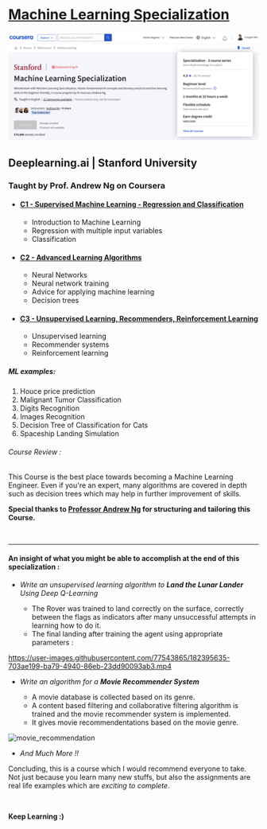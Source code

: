 # [Machine Learning Specialization](../../machine-learning-specialization-andrew-ng-main/assignments)

![](/resources/course-banner.png)

## Deeplearning.ai | Stanford University

### Taught by Prof. Andrew Ng on Coursera

- #### [C1 - Supervised Machine Learning - Regression and Classification](https://www.coursera.org/learn/machine-learning?specialization=machine-learning-introduction)
    - Introduction to Machine Learning
    - Regression with multiple input variables
    - Classification

- #### [C2 - Advanced Learning Algorithms](https://www.coursera.org/learn/advanced-learning-algorithms?specialization=machine-learning-introduction)
    - Neural Networks
    - Neural network training
    - Advice for applying machine learning
    - Decision trees

- #### [C3 - Unsupervised Learning, Recommenders, Reinforcement Learning](https://www.coursera.org/learn/unsupervised-learning-recommenders-reinforcement-learning?specialization=machine-learning-introduction)
    - Unsupervised learning
    - Recommender systems
    - Reinforcement learning

##### ML examples:

1. Houce price prediction
2. Malignant Tumor Classification
3. Digits Recognition
4. Images Recognition
5. Decision Tree of Classification for Cats
6. Spaceship Landing Simulation

###### Course Review :

This Course is the best place towards becoming a Machine Learning Engineer. Even if you're an expert, many algorithms are covered in depth such as decision trees which may help in further improvement of skills.

**Special thanks to [Professor Andrew Ng](https://www.andrewng.org/) for structuring and tailoring this Course.**

<br/>

<hr/>

#### An insight of what you might be able to accomplish at the end of this specialization :

* <i>Write an unsupervised learning algorithm to **Land the Lunar Lander** Using Deep Q-Learning</i>

    - The Rover was trained to land correctly on the surface, correctly between the flags as indicators after many unsuccessful attempts in learning how to do it.
    - The final landing after training the agent using appropriate parameters : 

https://user-images.githubusercontent.com/77543865/182395635-703ae199-ba79-4940-86eb-23dd90093ab3.mp4

* <i>Write an algorithm for a **Movie Recommender System**</i>
    
    - A movie database is collected based on its genre.
    - A content based filtering and collaborative filtering algorithm is trained and the movie recommender system is implemented.
    - It gives movie recommendentations based on the movie genre.

![movie_recommendation](https://user-images.githubusercontent.com/77543865/182398093-c7387754-34a9-4044-b842-0085060c3525.png)

* <i> And Much More !! </i>


Concluding, this is a course which I would recommend everyone to take. Not just because you learn many new stuffs, but also the assignments are real life examples which are *exciting to complete*. 

<br/>

**Keep Learning :)**


 
 
